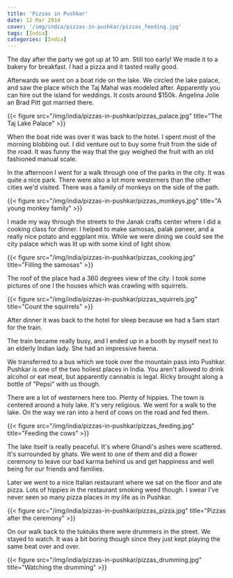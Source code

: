 ```yaml
---
title: 'Pizzas in Pushkar'
date: 12 Mar 2014
cover: '/img/india/pizzas-in-pushkar/pizzas_feeding.jpg'
tags: [India]
categories: [India]
---
```


The day after the party we got up at 10 am. Still too early! We made it to a bakery for breakfast. I had a pizza and it tasted really good.

Afterwards we went on a boat ride on the lake. We circled the lake palace, and saw the place which the Taj Mahal was modeled after. Apparently you can hire out the island for weddings. It costs around $150k. Angelina Jolie an Brad Pitt got married there.

{{< figure src="/img/india/pizzas-in-pushkar/pizzas_palace.jpg" title="The Taj Lake Palace" >}}

When the boat ride was over it was back to the hotel. I spent most of the morning blobbing out. I did venture out to buy some fruit from the side of the road. It was funny the way that the guy weighed the fruit with an old fashioned manual scale.

In the afternoon I went for a walk through one of the parks in the city. It was quite a nice park. There were also a lot more westerners than the other cities we'd visited. There was a family of monkeys on the side of the path.

{{< figure src="/img/india/pizzas-in-pushkar/pizzas_monkeys.jpg" title="A young monkey family" >}}

I made my way through the streets to the Janak crafts center where I did a cooking class for dinner. I helped to make samosas, palak paneer, and a really nice potato and eggplant mix. While we were dining we could see the city palace which was lit up with some kind of light show.

{{< figure src="/img/india/pizzas-in-pushkar/pizzas_cooking.jpg" title="Filling the samosas" >}}

The roof of the place had a 360 degrees view of the city. I took some pictures of one I the houses which was crawling with squirrels.

{{< figure src="/img/india/pizzas-in-pushkar/pizzas_squirrels.jpg" title="Count the squirrels" >}}

After dinner it was back to the hotel for sleep because we had a 5am start for the train.

The train became really busy, and I ended up in a booth by myself next to an elderly Indian lady. She had an impressive heena.

We transferred to a bus which we took over the mountain pass into Pushkar. Pushkar is one of the two holiest places in India. You aren't allowed to drink alcohol or eat meat, but apparently cannabis is legal. Ricky brought along a bottle of "Pepsi" with us though.

There are a lot of westerners here too. Plenty of hippies. The town is centered around a holy lake. It's very religious. We went for a walk to the lake. On the way we ran into a herd of cows on the road and fed them.

{{< figure src="/img/india/pizzas-in-pushkar/pizzas_feeding.jpg" title="Feeding the cows" >}}

The lake itself is really peaceful. It's where Ghandi's ashes were scattered. It's surrounded by ghats. We went to one of them and did a flower ceremony to leave our bad karma behind us and get happiness and well being for our friends and families.

Later we went to a nice Italian restaurant where we sat on the floor and ate pizza. Lots of hippies in the restaurant smoking weed though. I swear I've never seen so many pizza places in my life as in Pushkar.

{{< figure src="/img/india/pizzas-in-pushkar/pizzas_pizza.jpg" title="Pizzas after the ceremony" >}}

On our walk back to the tuktuks there were drummers in the street. We stayed to watch. It was a bit boring though since they just kept playing the same beat over and over.

{{< figure src="/img/india/pizzas-in-pushkar/pizzas_drumming.jpg" title="Watching the drumming" >}}